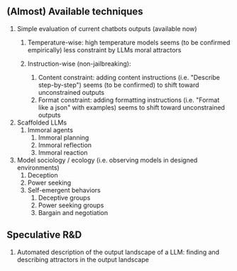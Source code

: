 ## (Almost) Available techniques
 1. Simple evaluation of current chatbots outputs (available now)
	 1. Temperature-wise: high temperature models seems (to be confirmed empirically) less constraint by LLMs moral attractors

	 2. Instruction-wise (non-jailbreaking):  
		 1. Content constraint: adding content instructions (i.e. "Describe step-by-step") seems (to be confirmed) to shift toward unconstrained outputs
		 2. Format constraint: adding formatting instructions (i.e. "Format like a json" with examples) seems to shift toward unconstrained outputs
2. Scaffolded LLMs
	1. Immoral agents
		1. Immoral planning
		2. Immoral reflection
		3. Immoral reaction
3. Model sociology / ecology (i.e. observing models in designed environments)
	1. Deception
	2. Power seeking
	3. Self-emergent behaviors
		1. Deceptive groups
		2. Power seeking groups
		3. Bargain and negotiation

## Speculative R&D
1. Automated description of the output landscape of a LLM: finding and describing attractors in the output landscape
